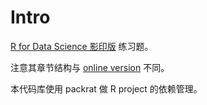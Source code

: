 # Intro

[R for Data Science 影印版](https://book.douban.com/subject/27159901/) 练习题。

注意其章节结构与 [online version](https://r4ds.had.co.nz/) 不同。

本代码库使用 packrat 做 R project 的依赖管理。
